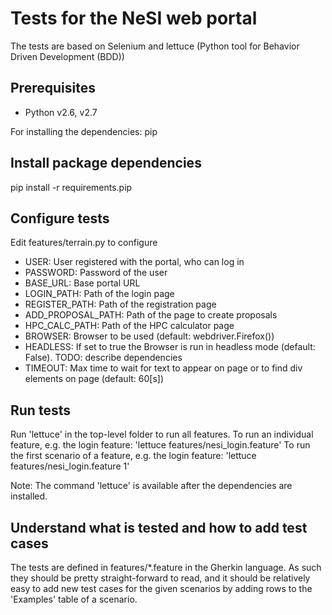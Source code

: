 Tests for the NeSI web portal
=============================

The tests are based on Selenium and lettuce (Python tool for Behavior Driven Development (BDD))

Prerequisites
-------------
* Python v2.6, v2.7

For installing the dependencies: pip

Install package dependencies
----------------------------
pip install -r requirements.pip

Configure tests
---------------
Edit features/terrain.py to configure
* USER: User registered with the portal, who can log in
* PASSWORD: Password of the user
* BASE_URL: Base portal URL
* LOGIN_PATH: Path of the login page
* REGISTER_PATH: Path of the registration page
* ADD_PROPOSAL_PATH: Path of the page to create proposals
* HPC_CALC_PATH: Path of the HPC calculator page
* BROWSER: Browser to be used (default: webdriver.Firefox())
* HEADLESS: If set to true the Browser is run in headless mode (default: False). TODO: describe dependencies
* TIMEOUT: Max time to wait for text to appear on page or to find div elements on page (default: 60[s])

Run tests
---------
Run 'lettuce' in the top-level folder to run all features.
To run an individual feature, e.g. the login feature: 'lettuce features/nesi_login.feature'
To run the first scenario of a feature, e.g. the login feature: 'lettuce features/nesi_login.feature 1'

Note: The command 'lettuce' is available after the dependencies are installed.

Understand what is tested and how to add test cases
---------------------------------------------------
The tests are defined in features/*.feature in the Gherkin language.
As such they should be pretty straight-forward to read, and it should be relatively easy to add
new test cases for the given scenarios by adding rows to the 'Examples' table of a scenario.


